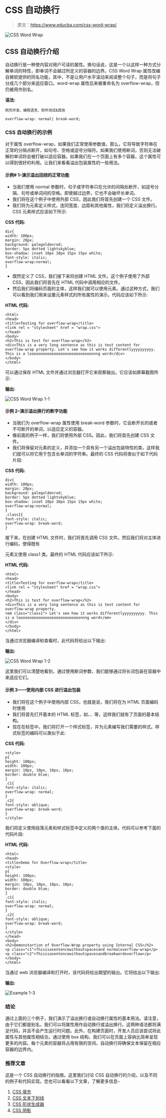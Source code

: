 # CSS 自动换行

> 原文：<https://www.educba.com/css-word-wrap/>

![CSS Word Wrap](img/cc8bd6961c9d359fb17d437e77422d03.png)



## CSS 自动换行介绍

自动换行是一种使内容对用户可读的属性。换句话说，这是一个以这样一种方式分解单词的特性，即单词不会越过所定义的容器的边界。CSS Word Wrap 属性改编自微软提供的同名功能，其中，不是让用户水平滚动来阅读整个句子，而是将句子分成几个部分来适应窗口。word-wrap 属性后来被重命名为 overflow-wrap，但仍被用作别名。

****语法:****

<small>网页开发、编程语言、软件测试&其他</small>

```
overflow-wrap: normal| break-word;
```

### CSS 自动换行的示例

对于属性 overflow-wrap，如果我们正常使用参数值，那么，它将导致字符串在正常的分隔点断开，如句号、空格或逗号分隔符。如果我们使用断词，否则无法破解的单词将会被打破以适应容器。如果我们在一个页面上有多个容器，这个属性可以得到很好的利用。让我们来看看溢出包装属性的一些用法。

#### 示例# 1–演示溢出回绕的正常功能

*   当我们使用 normal 参数时，句子或字符串只在允许的间隔处断开，如逗号分隔、句号或单词间的空格。即使越过边界，它也不会破坏长单词。
*   我们将在这个例子中使用外部 CSS，因此我们将首先创建一个 CSS 文件。
*   我们将为元素定义样式，连同宽度、边距和其他属性，我们将定义溢出换行。CSS 元素样式应该如下所示:

**CSS 代码:**

```
div{
width: 100px;
margin: 20px;
background: palegoldenrod;
border: 5px dotted lightskyblue;
box-shadow: inset 10px 10px 15px 15px white;
font-style: italic;
overflow-wrap:normal;
}
```

*   既然定义了 CSS，我们接下来将创建 HTML 文件。这个例子使用了外部 CSS，因此我们将首先在 HTML 代码中调用相应的文件。
*   然后我们将编码页面的主体，这样我们就可以使用元素。通过这种方式，我们可以看到我们用来设置元素样式的所有属性的演示。代码应该如下所示:

**HTML 代码:**

```
<html>
<head>
<title>Testing for overflow-wrap</title>
<link rel = "stylesheet" href = "wrap.css">
</head>
<body>
<h2>This is test for overflow-wrap</h2>
<div>This is a very long sentence as this is test content for overflow-wrap property. Let's see how it works differentlyyyyyyyyyy. This is a loooooooooooooooooooooooooooonnng word</div>
</body>
</html>
```

可以通过保存 HTML 文件并通过浏览器打开它来观察输出。它应该如屏幕截图所示:

**输出:**

![CSS Word Wrap 1-1](img/b341e09d3367a92e230709e81cb08b26.png)



#### 示例 2–演示溢出换行的断字功能

*   当我们为 overflow-wrap 属性使用 break-word 参数时，它会断开长的或者不可断开的单词，以适应定义的容器。
*   像前面的例子一样，我们将使用外部 CSS。因此，我们将首先创建 CSS 文件。
*   我们将保留对元素的定义，并添加一个具有另一个溢出包装特性的类，这样我们就可以将它用于包含长单词的字符串。最终的 CSS 代码将类似于如下代码片段:

**CSS 代码:**

```
div{
width: 100px;
margin: 20px;
background: palegoldenrod;
border: 5px dotted lightskyblue;
box-shadow: inset 10px 10px 15px 15px white;
overflow-wrap:normal;
}
.class1{
font-style: italic;
overflow-wrap: break-word;
}
```

接下来，在创建 HTML 文件时，我们将首先调用 CSS 文件。然后我们将对主体进行编码，使得既有

元素又使用 class1 类。最终的 HTML 代码应该如下所示:

**HTML 代码:**

```
<html>
<head>
<title>Testing for overflow-wrap</title>
<link rel = "stylesheet" href = "wrap.css">
</head>
<body>
<h2>This is test for overflow-wrap</h2>
<div>This is a very long sentence as this is test content for overflow-wrap property.
<em class="class1"> Let's see how it works differentlyyyyyyyyyy. This is a loooooooooooooooooooooooooooonnng word</em>
</div>
</body>
</html>
```

当通过浏览器编译和查看时，此代码将给出以下输出:

**输出:**

![CSS Word Wrap 1-2](img/171123400ed672473672ca9921bbcbb4.png)



这里我们可以清楚地看到，通过使用断词参数，我们能够通过将长词包装在容器中来适应它们。

#### 示例 3——使用内部 CSS 进行溢出包装

*   我们将在这个例子中使用内部 CSS，也就是说，我们将在为 HTML 页面编码时使用
*   我们将首先打开基本的 HTML 标签，如、、等，这样我们就有了页面的基本结构。
*   现在在标签中，我们将打开一个样式标签，并为元素编写我们需要的样式。样式标签的编码可以类似于此:

**CSS 代码:**

```
<style>
p{
height: 100px;
width: 100px;
margin: 10px, 10px, 10px, 10px;
border: double blue;
}
.c1{
font-style: italic;
overflow-wrap: normal;
}
.c2{
font-style: oblique;
overflow-wrap: break-word;
}
</style>
```

我们将定义使用段落元素和样式标签中定义的两个类的主体。代码可以参考下面的代码片段:

**HTML 代码:**

```
<html>
<head>
<title>Demo for Overflow-wrap</title>
<style>
p{
height: 100px;
width: 100px;
margin: 10px, 10px, 10px, 10px;
border: double blue;
}
.c1{
font-style: italic;
overflow-wrap: normal;
}
.c2{
font-style: oblique;
overflow-wrap: break-word;
}
</style>
</head>
<body>
<h2>Demonstartion of Overflow-Wrap property using Internal CSS</h2>
<p class="c1">Thisisasentencewithoutspacesand normaloverflow-wrap</p>
<p class="c2">Thisisasentencewithoutspacesandbreakwordoverflow</p>
</body>
</html>
```

当通过 web 浏览器编译和打开时，该代码将给出期望的输出。它将给出以下输出:

**输出:**

![Example 1-3](img/54ca62dd3271e6b47c06cfc2f3e929b9.png)



### 结论

通过上面的三个例子，我们演示了溢出换行或自动换行属性的基本用法。请注意，由于它们都是别名，我们可以将属性用作自动换行或溢出换行。这两种语法都将满足代码，并且不会产生运行时问题。此外，在构建页面时，开发人员应该尝试将此属性与其他属性相结合。通过使用 box 结构，我们可以在页面上容纳比简单呈现更多的内容。每个元素的容器将占用有限的空间，自动换行将确保文本保留在相应容器的边界内。

### 推荐文章

这是一个 CSS 自动换行的指南。这里我们讨论 CSS 自动换行的介绍，以及不同的例子和代码实现。您也可以看看以下文章，了解更多信息–

1.  [CSS 填充](https://www.educba.com/css-padding/)
2.  [CSS 文本下划线](https://www.educba.com/css-text-underline/)
3.  [CSS 形状生成器](https://www.educba.com/css-shape-generator/)
4.  [CSS 阴影](https://www.educba.com/css-drop-shadow/)





